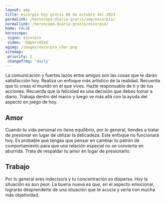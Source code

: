 ```yaml
---
layout: amp
title: escorpio hoy gratis 06 de octubre del 2023 
permalink: /horoscopo-diario-gratis/amp/escorpio/
normallink: /horoscopo-diario-gratis/escorpio/
home: FALSE
horoscopo:
 signo: escorpio
 video: -DQpmrrAIeU
ogimg: /images/escorpio_char.png
sitemap:
 priority: 1
 changefreq: 'daily'
---
```



La comunicación y fuertes lazos entre amigos son las cosas que te darán satisfacción hoy. Realiza un enfoque más artístico de la realidad. Recuerda que tú creas el mundo en el que vives. Hazte responsable de ti y de tus acciones. Recuerda que la felicidad es una decisión que debes tomar a diario. Trabaja dentro del marco y luego ve más allá con la ayuda del aspecto en juego de hoy.

## Amor

Cuando tu vida personal no tiene equilibrio, por lo general, tiendes a tratar de presionar en lugar de utilizar la delicadeza. Este enfoque no funcionará hoy. Es probable que tengas que pensar en cambiar tu patrón de comportamiento para que una relación especial no se convierta en aburrida. Trata de respaldar tu amor en lugar de presionarlo.

## Trabajo

Por lo general eres indeciso/a y tu concentración es dispersa. Hoy la situación es aun peor. La buena nueva es que, en el aspecto emocional, lograrás desprenderte de una situación que te acucia y verla con mucha más objetividad.